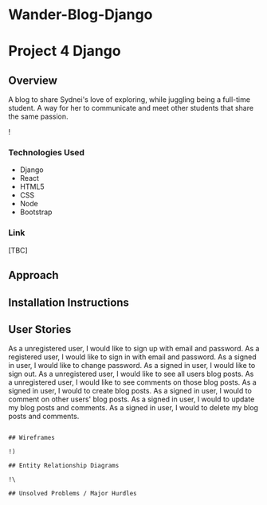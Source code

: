 # Wander-Blog-Django

# Project 4 Django

## Overview

A blog to share Sydnei's love of exploring, while juggling being a full-time student. A way for her to communicate and meet other students that share the same passion.

!





### Technologies Used

- Django
- React
- HTML5
- CSS
- Node
- Bootstrap


### Link

[TBC]

## Approach

## Installation Instructions

## User Stories

As a unregistered user, I would like to sign up with email and password.
As a registered user, I would like to sign in with email and password.
As a signed in user, I would like to change password.
As a signed in user, I would like to sign out.
As a unregistered user, I would like to see all users blog posts.
As a unregistered user, I would like to see comments on those blog posts.
As a signed in user, I would to create blog posts.
As a signed in user, I would to comment on other users' blog posts.
As a signed in user, I would to update my blog posts and comments.
As a signed in user, I would to delete my blog posts and comments.
```

## Wireframes

!)

## Entity Relationship Diagrams

!\

## Unsolved Problems / Major Hurdles
